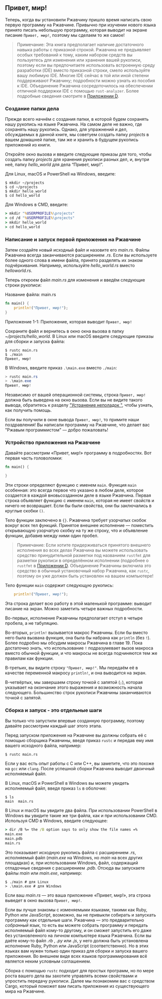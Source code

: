 ## Привет, мир!

Теперь, когда вы установили Ржавчину пришло время написать свою первую программу на Ржавчине. Привычно при изучении нового языка принято писать небольшую программу, которая выводит на экране писание `Привет, мир!`, поэтому мы сделаем то же самое!

>  Примечание: Эта книга предполагает наличие достаточного навыка работы с приказной строкой. Ржавчина не предъявляет особых требований к тому, каким набором средств вы пользуетесь для изменения или хранения вашей рукописи, поэтому если вы предпочитаете использовать встроенную среду разработки (IDE) вместо приказной строки, смело используйте вашу любимую IDE. Многие IDE сейчас в той или иной степени поддерживают Ржавчину; подробности можно узнать из пособия к IDE. Объединение Ржавчина сосредоточилось на обеспечении отличной поддержки IDE с помощью `rust-analyzer`. Более подробные сведения смотрите в [Приложении D](appendix-04-useful-development-tools.md)<!-- ignore -->.
>

### Создание папки дела

Прежде всего начнём с создания папки, в которой будем сохранять нашу рукопись на языке Ржавчина. На самом деле не важно, где сохранять нашу рукопись. Однако, для упражнений и дел, обсуждаемых в данной книге, мы советуем создать папку *projects* в вашем домашней папке, там же и хранить в будущем рукопись приложений из книги.

Откройте окно вызова и введите следующие приказы для того, чтобы создать папку <em>projects</em> для хранения рукописи разных дел, и, внутри неё, папку <em>hello_world</em> для дела “Привет, мир!”.

Для Linux, macOS и PowerShell на Windows, введите:

```console
$ mkdir ~/projects
$ cd ~/projects
$ mkdir hello_world
$ cd hello_world
```

Для Windows в CMD, введите:

```cmd
> mkdir "%USERPROFILE%\projects"
> cd /d "%USERPROFILE%\projects"
> mkdir hello_world
> cd hello_world
```

### Написание и запуск первой  приложения на Ржавчине

Затем создайте новый исходный файл и назовите его *main.rs*. Файлы Ржавчина всегда заканчиваются расширением *.rs*. Если вы используете более одного слова в имени файла, принято разделять их знаком подчёркивания. Например, используйте *hello_world.rs*  вместо *helloworld.rs*.

Теперь откроем файл *main.rs* для изменения и введём следующие строки рукописи:

<span class="filename">Название файла: main.rs</span>

```rust
fn main() {
    println!("Привет, мир!");
}
```

<span class="caption">Приложение 1-1: Приложение, которая выводит <code>Привет, мир!</code></span>

Сохраните файл и вернитесь в окно окна вызова в папку *~/projects/hello_world*. В Linux или macOS введите следующие приказы для сборки и запуска файла:

```console
$ rustc main.rs
$ ./main
Привет, мир!
```

В Windows, введите приказ `.\main.exe` вместо `./main`:

```powershell
> rustc main.rs
> .\main.exe
Привет, мир!
```

Независимо от вашей операционной системы, строка `Привет, мир!` должна быть выведена на окно вызова. Если вы не видите такого вывода, обратитесь к разделу ["Устранение неполадок "]<!-- ignore -->, чтобы узнать, как получить помощь.

Если вы получили в окне вывода `Привет, мир!`, то примите наши поздравления! Вы написали программу на Ржавчине, что делает вас "Ржавым программистом" — добро пожаловать!

### Устройство приложения на Ржавчине

Давайте рассмотрим «Привет, мир!» программу в подробностях. Вот первая часть головоломки:

```rust
fn main() {

}
```

Эти строки определяют функцию с именем `main`. Функция `main` особенная: это всегда первое что указано в любом деле, которое создается в каждой вновьсозданном деле в языке Ржавчина. Первая строка объявляет функцию с именем `main`, которая не имеет свойств и ничего не возвращает. Если бы были свойства, они бы заключались в круглые скобки `()`.

Тело функции заключено в `{}`. Ржавчина требует узорчатых скобок вокруг всех тел функций. Принятое внешнее исполнение — поместить открывающую узорчатую скобку на ту же строку, что и объявление функции, добавив между ними один пробел.

>  Примечание: Если хотите придерживаться принятого внешнего исполнения во всех делах Ржавчина вы можете использовать средство принудительной разметки под названием `rustfmt` для разметки рукописи в определённом исполнении (подробнее о `rustfmt` в [Приложении D](appendix-04-useful-development-tools.md)<!-- ignore -->. Объединение Ржавчины включила это средство в обычный установочный набор Ржавчина, как `rustc`, поэтому он уже должен быть установлен на вашем компьютере!
>

Тело функции `main` содержит следующую рукопись:

```rust
    println!("Привет, мир!");
```

Эта строка делает всю работу в этой маленькой программе: выводит писание на экран. Можно заметить четыре важных подробности.

Во-первых, исполнение Ржавчины предполагает отступ в четыре пробела, а не табуляцию.

Во-вторых, `println!` вызывается макрос Ржавчины. Если бы вместо него была вызвана функция, она была бы набрана как `println` (без `!`). Более подробно мы обсудим макросы Ржавчина в главе 19. Пока достаточно знать, что использование `!` подразумевает вызов макроса вместо обычной функции, и что макросы не всегда подчиняются тем же правилам как функции.

В-третьих, вы видите строку `"Привет, мир!"`. Мы передаём её в качестве переменной макросу `println!`, и она выводится на экран.

В-четвёртых, мы завершаем строку точкой с запятой (`;`), которая указывает на окончание этого выражения и возможность начала следующего. Большинство строк рукописи Ржавчины заканчиваются точкой с запятой.

### Сборка и запуск - это отдельные шаги

Вы только что запустили впервые созданную программу, поэтому давайте рассмотрим каждый шаг этого этапа.

Перед запуском приложения на Ржавчине вы должны собрать её с помощью сборщика Ржавчины, введя приказ `rustc` и передав ему имя вашего исходного файла, например:

```console
$ rustc main.rs
```

Если у вас есть опыт работы с C или C++, вы заметите, что это похоже на `gcc` или `clang`. После успешной сборки Ржавчина выводит двоичный исполняемый файл.

В Linux, macOS и PowerShell в Windows вы можете увидеть исполняемый файл, введя приказ `ls` в оболочке:

```console
$ ls
main  main.rs
```

В Linux и macOS вы увидите два файла. При использовании PowerShell в Windows вы увидите такие же три файла, как и при использовании CMD. Используя CMD в Windows, введите следующее:

```cmd
> dir /B %= the /B option says to only show the file names =%
main.exe
main.pdb
main.rs
```

Это показывает исходную рукопись файла с расширением *.rs*, исполняемый файл (*main.exe* на Windows, но *main* на всех других площадках) и, при использовании Windows, файл, содержащий отладочные сведения с расширением *.pdb*. Отсюда вы запускаете файлы *main* или *main.exe*, например:

```console
$ ./main # для Linux
> .\main.exe # для Windows
```

Если ваш *main.rs* — это ваша приложение «Привет, мир!», эта строка выведет в окно вызова `Привет, мир!`.

Если вы лучше знакомы с изменяемыми языками, такими как Ruby, Python или JavaScript, возможно, вы не привыкли собирать и запускать программу как отдельные шаги. Ржавчина — это предварительно *собранный* язык, то есть вы можете собрать программу и передать исполняемый файл кому-то другому, и он сможет запустить его даже без установленного на личном компьютере языка Ржавчина. Если вы даёте кому-то файл *.rb* , *.py* или *.js*, у него должна быть установлена исполнение Ruby, Python или JavaScript (соответственно). Но в этих языках вам нужен только один приказ для сборки и запуска вашего приложения. Во внешнем виде всех языков программирования всё является неким условным соглашением.

Сборка с помощью `rustc` подходит для простых программ, но по мере роста вашего дела вы захотите управлять всеми свойствами и упростить передачу рукописи. Далее мы познакомим вас с средством Cargo, который поможет вам писать приложения из существующего мира на Ржавчине.


["Устранение неполадок "]: ch01-01-installation.html#troubleshooting